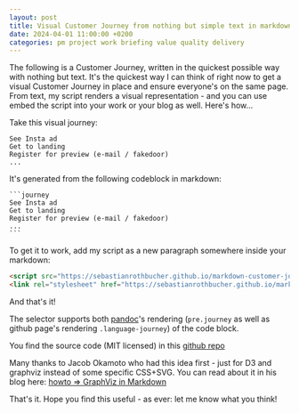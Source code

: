 ```yaml
---
layout: post
title: Visual Customer Journey from nothing but simple text in markdown
date: 2024-04-01 11:00:00 +0200
categories: pm project work briefing value quality delivery
---
```


The following is a Customer Journey, written in the quickest possible way with nothing but text. It's the quickest way I can think of right now to get a visual Customer Journey in place and ensure everyone's on the same page. From text, my script renders a visual representation - and you can use embed the script into your work or your blog as well. Here's how...

Take this visual journey:

```journey
See Insta ad
Get to landing
Register for preview (e-mail / fakedoor)
...
```

It's generated from the following codeblock in markdown: 

~~~
```journey
See Insta ad
Get to landing
Register for preview (e-mail / fakedoor)
...
```
~~~

To get it to work, add my script as a new paragraph somewhere inside your markdown: 

```html
<script src="https://sebastianrothbucher.github.io/markdown-customer-journey/journey.js" integrity="sha256-D3HE7MCcr+8t3sfyX6fjWfA7IWWGs7rP9OcY+UwNmQs=" crossorigin="anonymous"></script>
<link rel="stylesheet" href="https://sebastianrothbucher.github.io/markdown-customer-journey/journey.css" integrity="sha256-HS161UTL65qQ6bfBULdFvROSbEE9w8uTvXvVJbTvvAk=" crossorigin="anonymous" />
```

<script src="https://sebastianrothbucher.github.io/markdown-customer-journey/journey.js" integrity="sha256-D3HE7MCcr+8t3sfyX6fjWfA7IWWGs7rP9OcY+UwNmQs=" crossorigin="anonymous"></script>
<link rel="stylesheet" href="https://sebastianrothbucher.github.io/markdown-customer-journey/journey.css" integrity="sha256-HS161UTL65qQ6bfBULdFvROSbEE9w8uTvXvVJbTvvAk=" crossorigin="anonymous" />

And that's it!

The selector supports both [pandoc](https://pandoc.org/)'s rendering (`pre.journey` as well as github page's rendering `.language-journey`) of the code block.

You find the source code (MIT licensed) in this [github repo](https://github.com/sebastianrothbucher/markdown-customer-journey)

Many thanks to Jacob Okamoto who had this idea first - just for D3 and graphviz instead of some specific CSS+SVG. You can read about it in his blog here: [ howto => GraphViz in Markdown](https://oko.io/howto/graphviz-in-markdown/)

That's it. Hope you find this useful - as ever: let me know what you think!


